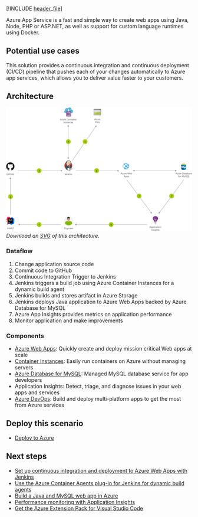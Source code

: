 [!INCLUDE [header_file](../../../includes/sol-idea-header.md)]

Azure App Service is a fast and simple way to create web apps using Java, Node, PHP or ASP.NET, as well as support for custom language runtimes using Docker. 

## Potential use cases

This solution provides a continuous integration and continuous deployment (CI/CD) pipeline that pushes each of your changes automatically to Azure app services, which allows you to deliver value faster to your customers.

## Architecture

![Architecture diagram](../media/java-cicd-using-jenkins-and-azure-web-apps.png)
*Download an [SVG](../media/java-cicd-using-jenkins-and-azure-web-apps.svg) of this architecture.*

### Dataflow

1. Change application source code
1. Commit code to GitHub
1. Continuous Integration Trigger to Jenkins
1. Jenkins triggers a build job using Azure Container Instances for a dynamic build agent
1. Jenkins builds and stores artifact in Azure Storage
1. Jenkins deploys Java application to Azure Web Apps backed by Azure Database for MySQL
1. Azure App Insights provides metrics on application performance
1. Monitor application and make improvements

### Components

* [Azure Web Apps](https://azure.microsoft.com/services/app-service/web): Quickly create and deploy mission critical Web apps at scale
* [Container Instances](https://azure.microsoft.com/services/container-instances): Easily run containers on Azure without managing servers
* [Azure Database for MySQL](https://azure.microsoft.com/services/mysql): Managed MySQL database service for app developers
* Application Insights: Detect, triage, and diagnose issues in your web apps and services
* [Azure DevOps](https://azure.microsoft.com/services/devops): Build and deploy multi-platform apps to get the most from Azure services

## Deploy this scenario

* [Deploy to Azure](https://azure.microsoft.com/resources/templates/jenkins-cicd-webapp)

## Next steps

* [Set up continuous integration and deployment to Azure Web Apps with Jenkins](/azure/jenkins/java-deploy-webapp-tutorial)
* [Use the Azure Container Agents plug-in for Jenkins for dynamic build agents](/azure/jenkins/azure-container-agents-plugin-run-container-as-an-agent)
* [Build a Java and MySQL web app in Azure](/azure/app-service/app-service-web-tutorial-java-mysql)
* [Performance monitoring with Application Insights](/azure/application-insights/app-insights-detect-triage-diagnose)
* [Get the Azure Extension Pack for Visual Studio Code](https://marketplace.visualstudio.com/items?itemName=ms-vscode.vscode-azureextensionpack)
